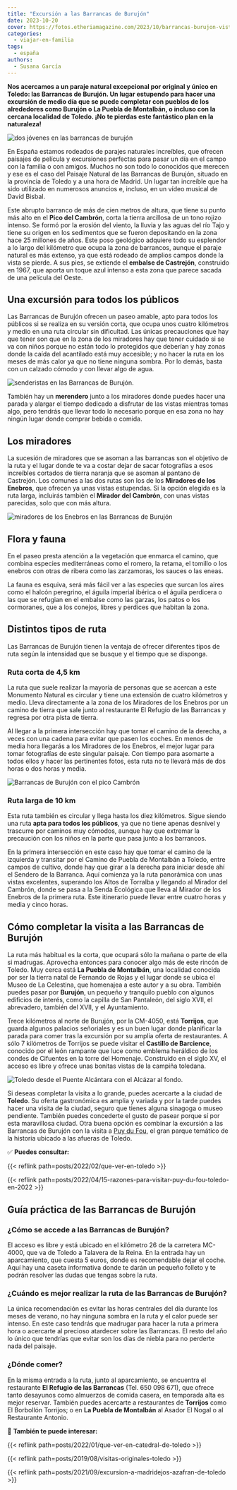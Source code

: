 ```yaml
---
title: "Excursión a las Barrancas de Burujón"
date: 2023-10-20
cover: https://fotos.etheriamagazine.com/2023/10/barrancas-burujon-vistas.jpg
categories: 
  - viajar-en-familia
tags: 
  - españa
authors: 
  - Susana García
---
```


**Nos acercamos a un paraje natural excepcional por original y único en Toledo: las 
Barrancas de Burujón. Un lugar estupendo para hacer una excursión de medio día que se 
puede completar con pueblos de los alrededores como Burujón o La Puebla de Montalbán, o 
incluso con la cercana localidad de Toledo. ¡No te pierdas este fantástico plan en la 
naturaleza!** 

![dos jóvenes en las barrancas de burujón](https://fotos.etheriamagazine.com/2023/10/barrancas-burujon-vistas.jpg "Vistas de las Barrancas de Burujón. © Susana García")

En España estamos rodeados de parajes naturales increíbles, que ofrecen paisajes de 
película y excursiones perfectas para pasar un día en el campo con la familia o con 
amigos. Muchos no son todo lo conocidos que merecen y ese es el caso del Paisaje Natural 
de las Barrancas de Burujón, situado en la provincia de Toledo y a una hora de Madrid. 
Un lugar tan increíble que ha sido utilizado en numerosos anuncios e, incluso, en un 
vídeo musical de David Bisbal. 

Este abrupto barranco de más de cien metros de altura, que tiene su punto más alto en el 
**Pico del Cambrón**, corta la tierra arcillosa de un tono rojizo intenso. Se formó por 
la erosión del viento, la lluvia y las aguas del río Tajo y tiene su origen en los 
sedimentos que se fueron depositando en la zona hace 25 millones de años. Este poso 
geológico adquiere todo su esplendor a lo largo del kilómetro que ocupa la zona de 
barrancos, aunque el paraje natural es más extenso, ya que está rodeado de amplios 
campos donde la vista se pierde. A sus pies, se extiende el **embalse de Castrejón**, 
construido en 1967, que aporta un toque azul intenso a esta zona que parece sacada de 
una película del Oeste. 

## Una excursión para todos los públicos

Las Barrancas de Burujón ofrecen un paseo amable, apto para todos los públicos si se 
realiza en su versión corta, que ocupa unos cuatro kilómetros y medio en una ruta 
circular sin dificultad. Las únicas precauciones que hay que tener son que en la zona de 
los miradores hay que tener cuidado si se va con niños porque no están todo lo 
protegidos que deberían y hay zonas donde la caída del acantilado está muy accesible; y 
no hacer la ruta en los meses de más calor ya que no tiene ninguna sombra. Por lo demás, 
basta con un calzado cómodo y con llevar algo de agua. 

![senderistas en las Barrancas de Burujón.](https://fotos.etheriamagazine.com/2023/10/barrancas-burujon-toledo-camino-regreso.jpg "Inicio de la ruta corta por las Barrancas de Burujón. © Susana García.")

También hay un **merendero** junto a los miradores donde puedes hacer una parada y 
alargar el tiempo dedicado a disfrutar de las vistas mientras tomas algo, pero tendrás 
que llevar todo lo necesario porque en esa zona no hay ningún lugar donde comprar bebida 
o comida. 

## Los miradores

La sucesión de miradores que se asoman a las barrancas son el objetivo de la ruta y el 
lugar donde te va a costar dejar de sacar fotografías a esos increíbles cortados de 
tierra naranja que se asoman al pantano de Castrejón. Los comunes a las dos rutas son 
los de los **Miradores de los Enebros**, que ofrecen ya unas vistas estupendas. Si la 
opción elegida es la ruta larga, incluirás también el **Mirador del Cambrón**, con unas 
vistas parecidas, solo que con más altura. 

![miradores de los Enebros en las Barrancas de Burujón](https://fotos.etheriamagazine.com/2023/10/barrancas-burujon-toledo-miradores.jpg "Zona de los Miradores de los Enebros. © SG")

## Flora y fauna

En el paseo presta atención a la vegetación que enmarca el camino, que combina especies 
mediterráneas como el romero, la retama, el tomillo o los enebros con otras de ribera 
como las zarzamoras, los sauces o las eneas. 

La fauna es esquiva, será más fácil ver a las especies que surcan los aires como el 
halcón peregrino, el águila imperial ibérica o el águila perdicera o las que se refugian 
en el embalse como las garzas, los patos o los cormoranes, que a los conejos, libres y 
perdices que habitan la zona. 

## Distintos tipos de ruta

Las Barrancas de Burujón tienen la ventaja de ofrecer diferentes tipos de ruta según la 
intensidad que se busque y el tiempo que se disponga. 

### Ruta corta de 4,5 km

La ruta que suele realizar la mayoría de personas que se acercan a este Monumento 
Natural es circular y tiene una extensión de cuatro kilómetros y medio. Lleva 
directamente a la zona de los Miradores de los Enebros por un camino de tierra que sale 
junto al restaurante El Refugio de las Barrancas y regresa por otra pista de tierra. 

Al llegar a la primera intersección hay que tomar el camino de la derecha, a veces con 
una cadena para evitar que pasen los coches. En menos de media hora llegarás a los 
Miradores de los Enebros, el mejor lugar para tomar fotografías de este singular 
paisaje. Con tiempo para asomarte a todos ellos y hacer las pertinentes fotos, esta ruta 
no te llevará más de dos horas o dos horas y media. 

![Barrancas de Burujón con el pico Cambrón](https://fotos.etheriamagazine.com/2023/10/barrancas-burujon-pico-cambron.jpg "Vista de las Barrancas de Burujón con el Pico Cambrón. © Susana García")

### Ruta larga de 10 km

Esta ruta también es circular y llega hasta los diez kilómetros. Sigue siendo una ruta 
**apta para todos los públicos**, ya que no tiene apenas desnivel y trascurre por 
caminos muy cómodos, aunque hay que extremar la precaución con los niños en la parte que 
pasa junto a los barrancos. 

En la primera intersección en este caso hay que tomar el camino de la izquierda y 
transitar por el Camino de Puebla de Montalbán a Toledo, entre campos de cultivo, donde 
hay que girar a la derecha para iniciar desde ahí el Sendero de la Barranca. Aquí 
comienza ya la ruta panorámica con unas vistas excelentes, superando los Altos de 
Torralba y llegando al Mirador del Cambrón, donde se pasa a la Senda Ecológica que lleva 
al Mirador de los Enebros de la primera ruta. Este itinerario puede llevar entre cuatro 
horas y media y cinco horas. 

## Cómo completar la visita a las Barrancas de Burujón

La ruta más habitual es la corta, que ocupará sólo la mañana o parte de ella si 
madrugas. Aprovecha entonces para conocer algo más de este rincón de Toledo. Muy cerca 
está **La Puebla de Montalbán**, una localidad conocida por ser la tierra natal de 
Fernando de Rojas y el lugar donde se ubica el Museo de La Celestina, que homenajea a 
este autor y a su obra. También puedes pasar por **Burujón**, un pequeño y tranquilo 
pueblo con algunos edificios de interés, como la capilla de San Pantaleón, del siglo 
XVII, el abrevadero, también del XVII, y el Ayuntamiento. 

Trece kilómetros al norte de Burujón, por la CM-4050, está **Torrijos**, que guarda 
algunos palacios señoriales y es un buen lugar donde planificar la parada para comer 
tras la excursión por su amplia oferta de restaurantes. A sólo 7 kilómetros de Torrijos 
se puede visitar el **Castillo de Barcience**, conocido por el león rampante que luce 
como emblema heráldico de los condes de Cifuentes en la torre del Homenaje. Construido 
en el siglo XV, el acceso es libre y ofrece unas bonitas vistas de la campiña toledana. 

![Toledo desde el Puente Alcántara con el Alcázar al fondo.](https://fotos.etheriamagazine.com/2023/10/toledo-puente-alcantara-alcazar.jpg "Toledo desde el Puente Alcántara con el Alcázar al fondo.")

Si deseas completar la visita a lo grande, puedes acercarte a la ciudad de **Toledo**. 
Su oferta gastronómica es amplia y variada y por la tarde puedes hacer una visita de la 
ciudad, seguro que tienes alguna sinagoga o museo pendiente. También puedes concederte 
el gusto de pasear porque sí por esta maravillosa ciudad. Otra buena opción es combinar 
la excursión a las Barrancas de Burujón con la visita a [Puy du 
Fou](https://www.puydufou.com/espana/es), el gran parque temático de la historia ubicado 
a las afueras de Toledo. 

✅ **Puedes consultar:** 

{{< reflink path=posts/2022/02/que-ver-en-toledo >}} 

{{< reflink path=posts/2022/04/15-razones-para-visitar-puy-du-fou-toledo-en-2022 >}} 

## Guía práctica de las Barrancas de Burujón

### ¿Cómo se accede a las Barrancas de Burujón?

El acceso es libre y está ubicado en el kilómetro 26 de la carretera MC-4000, que va de 
Toledo a Talavera de la Reina. En la entrada hay un aparcamiento, que cuesta 5 euros, 
donde es recomendable dejar el coche. Aquí hay una caseta informativa donde te darán un 
pequeño folleto y te podrán resolver las dudas que tengas sobre la ruta. 

### ¿Cuándo es mejor realizar la ruta de las Barrancas de Burujón?

La única recomendación es evitar las horas centrales del día durante los meses de 
verano, no hay ninguna sombra en la ruta y el calor puede ser intenso. En este caso 
tendrás que madrugar para hacer la ruta a primera hora o acercarte al precioso atardecer 
sobre las Barrancas. El resto del año lo único que tendrías que evitar son los días de 
niebla para no perderte nada del paisaje. 

### ¿Dónde comer?

En la misma entrada a la ruta, junto al aparcamiento, se encuentra el restaurante **El 
Refugio de las Barrancas** (Tel. 650 098 671), que ofrece tanto desayunos como almuerzos 
de comida casera, en temporada alta es mejor reservar. También puedes acercarte a 
restaurantes de **Torrijos** como El Borbollón Torrijos; o en **La Puebla de Montalbán** 
al Asador El Nogal o al Restaurante Antonio. 

📌 **También te puede interesar:** 

{{< reflink path=posts/2022/01/que-ver-en-catedral-de-toledo >}} 

{{< reflink path=posts/2019/08/visitas-originales-toledo >}} 

{{< reflink path=posts/2021/09/excursion-a-madridejos-azafran-de-toledo >}}
